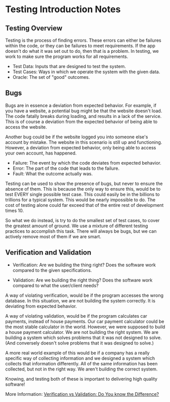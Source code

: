 # Testing Introduction Notes

## Testing Overview

Testing is the process of finding errors. These errors can either be failures within the code, or they can be failures to meet requirements. If the app doesn't do what it was set out to do, then that is a problem. In testing, we work to make sure the program works for all requirements.

- Test Data: Inputs that are designed to test the system.
- Test Cases: Ways in which we operate the system with the given data.
- Oracle: The set of "good" outcomes.

## Bugs

Bugs are in essence a deviation from expected behavior. For example, if you have a website, a potential bug might be that the website doesn't load. The code fatally breaks during loading, and results in a lack of the service. This is of course a deviation from the expected behavior of being able to access the website.

Another bug could be if the website logged you into someone else's account by mistake. The website in this scenario is still up and functioning. However, a deviation from expected behavior, only being able to access your own account, has happened.

- Failure: The event by which the code deviates from expected behavior.
- Error: The part of the code that leads to the failure.
- Fault: What the outcome actually was.

Testing can be used to show the presence of bugs, but never to ensure the absence of them. This is because the only way to ensure this, would be to test EVERY single possible test case. This could easily be in the billions to trillions for a typical system. This would be nearly impossible to do. The cost of testing alone could far exceed that of the entire rest of development times 10.

So what we do instead, is try to do the smallest set of test cases, to cover the greatest amount of ground. We use a mixture of different testing practices to accomplish this task. There will always be bugs, but we can actively remove most of them if we are smart.

## Verification and Validation

- Verification: Are we building the thing right? Does the software work compared to the given specifications.

- Validation: Are we building the right thing? Does the software work compared to what the user/client needs?

A way of violating verification, would be if the program accesses the wrong database. In this situation, we are not building the system correctly. It is deviating from expected behavior.

A way of violating validation, would be if the program calculates car payments, instead of house payments. Our car payment calculator could be the most stable calculator in the world. However, we were supposed to build a house payment calculator. We are not building the right system. We are building a system which solves problems that it was not designed to solve. (And conversely doesn't solve problems that it was designed to solve.)

A more real world example of this would be if a company has a really specific way of collecting information and we designed a system which collects that information differently. All of the same information has been collected, but not in the right way. We aren't building the correct system.

Knowing, and testing both of these is important to delivering high quality software!

More Information: [Verification vs Validation: Do You know the Difference?](https://www.plutora.com/blog/verification-vs-validation)
